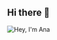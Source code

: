 ## Hi there 👋

<!--
**anacolla2/anacolla2** is a ✨ _special_ ✨ repository because its `README.md` (this file) appears on your GitHub profile.

Here are some ideas to get you started:

- 🔭 I’m currently working on ...
- 🌱 I’m currently learning ...
- 👯 I’m looking to collaborate on ...
- 🤔 I’m looking for help with ...
- 💬 Ask me about ...
- 📫 How to reach me: ...
- 😄 Pronouns: ...
- ⚡ Fun fact: ...
-->
 <img src="[https://photos.app.goo.gl/X8JF7D1Sy95Amict7](https://drive.google.com/file/d/1xXP_Z7ZMJrsQ9n8suVUOUDyr7oi4ziV8/view?usp=sharing)" alt="Hey, I'm Ana">
